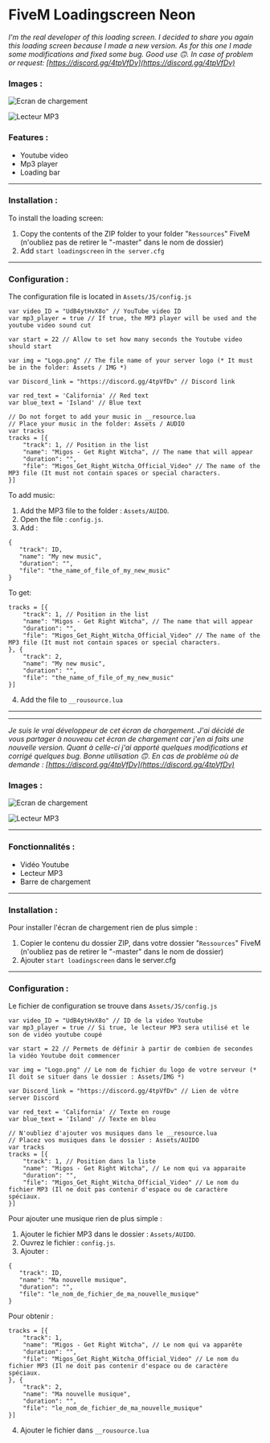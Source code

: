 
# FiveM Loadingscreen Neon

*I'm the real developer of this loading screen. I decided to share you again this loading screen because I made a new version. As for this one I made some modifications and fixed some bug. Good use 🙃.*
*In case of problem or request: [https://discord.gg/4tpVfDv](https://discord.gg/4tpVfDv)*

### Images :

![Ecran de chargement](https://i.imgur.com/lBaZ5Y8.jpg)

![Lecteur MP3](https://i.imgur.com/pFToa9M.png)

### Features : 
 - Youtube video
 - Mp3 player
  - Loading bar
 
---

### Installation :
To install the loading screen:

 1. Copy the contents of the ZIP folder to your folder "`Ressources`" FiveM (n'oubliez pas de retirer le "-master" dans le nom de dossier)
 2. Add `start loadingscreen` in `the server.cfg`

---

### Configuration :
The configuration file is located in `Assets/JS/config.js`

```JS
var video_ID = "UdB4ytHvX8o" // YouTube video ID
var mp3_player = true // If true, the MP3 player will be used and the youtube video sound cut

var start = 22 // Allow to set how many seconds the Youtube video should start

var img = "Logo.png" // The file name of your server logo (* It must be in the folder: Assets / IMG *)

var Discord_link = "https://discord.gg/4tpVfDv" // Discord link

var red_text = 'California' // Red text
var blue_text = 'Island' // Blue text

// Do not forget to add your music in __resource.lua
// Place your music in the folder: Assets / AUDIO
var tracks
tracks = [{
	"track": 1, // Position in the list
	"name": "Migos - Get Right Witcha", // The name that will appear
	"duration": "",
	"file": "Migos_Get_Right_Witcha_Official_Video" // The name of the MP3 file (It must not contain spaces or special characters.
}]
```
To add music:

 1. Add the MP3 file to the folder : `Assets/AUIDO`.
 2. Open the file : `config.js`.
 3. Add :
 ```JS
 {
	"track": ID,
	"name": "My new music",
	"duration": "",
	"file": "the_name_of_file_of_my_new_music"
}
 ```
To get:
```JS
tracks = [{
	"track": 1, // Position in the list
	"name": "Migos - Get Right Witcha", // The name that will appear
	"duration": "",
	"file": "Migos_Get_Right_Witcha_Official_Video" // The name of the MP3 file (It must not contain spaces or special characters.
}, {
	"track": 2,
	"name": "My new music",
	"duration": "",
	"file": "the_name_of_file_of_my_new_music"
}]
```
4. Add the file to `__rousource.lua`

---
---

*Je suis le vrai développeur de cet écran de chargement. J'ai décidé de vous partager à nouveau cet écran de chargement car j'en ai faits une nouvelle version. Quant à celle-ci j'ai apporté quelques modifications et corrigé quelques bug. Bonne utilisation 🙃*.
*En cas de problème où de demande : [https://discord.gg/4tpVfDv](https://discord.gg/4tpVfDv)*

### Images :

![Ecran de chargement](https://i.imgur.com/lBaZ5Y8.jpg)

![Lecteur MP3](https://i.imgur.com/pFToa9M.png)

---
### Fonctionnalités :
 - Vidéo Youtube
 - Lecteur MP3
 - Barre de chargement

---
### Installation :
Pour installer l'écran de chargement rien de plus simple :

 1. Copier le contenu du dossier ZIP, dans votre dossier "`Ressources`" FiveM (n'oubliez pas de retirer le "-master" dans le nom de dossier)
 2. Ajouter `start loadingscreen` dans le server.cfg
---
### Configuration :
Le fichier de configuration se trouve dans `Assets/JS/config.js`

```JS
var video_ID = "UdB4ytHvX8o" // ID de la video Youtube
var mp3_player = true // Si true, le lecteur MP3 sera utilisé et le son de vidéo youtube coupé

var start = 22 // Permets de définir à partir de combien de secondes la vidéo Youtube doit commencer

var img = "Logo.png" // Le nom de fichier du logo de votre serveur (* Il doit se situer dans le dossier : Assets/IMG *)

var Discord_link = "https://discord.gg/4tpVfDv" // Lien de vôtre server Discord

var red_text = 'California' // Texte en rouge
var blue_text = 'Island' // Texte en bleu

// N'oubliez d'ajouter vos musiques dans le __resource.lua
// Placez vos musiques dans le dossier : Assets/AUIDO
var tracks
tracks = [{
	"track": 1, // Position dans la liste
	"name": "Migos - Get Right Witcha", // Le nom qui va apparaite
	"duration": "",
	"file": "Migos_Get_Right_Witcha_Official_Video" // Le nom du fichier MP3 (Il ne doit pas contenir d'espace ou de caractère spéciaux.
}]
```
Pour ajouter une musique rien de plus simple :

 1. Ajouter le fichier MP3 dans le dossier : `Assets/AUIDO`.
 2. Ouvrez le fichier : `config.js`.
 3. Ajouter :
 ```JS
 {
	"track": ID,
	"name": "Ma nouvelle musique",
	"duration": "",
	"file": "le_nom_de_fichier_de_ma_nouvelle_musique"
}
 ```
Pour obtenir : 
```JS
tracks = [{
	"track": 1,
	"name": "Migos - Get Right Witcha", // Le nom qui va apparête
	"duration": "",
	"file": "Migos_Get_Right_Witcha_Official_Video" // Le nom du fichier MP3 (Il ne doit pas contenir d'espace ou de caractère spéciaux.
}, {
	"track": 2,
	"name": "Ma nouvelle musique",
	"duration": "",
	"file": "le_nom_de_fichier_de_ma_nouvelle_musique"
}]
```
4. Ajouter le fichier dans `__rousource.lua`
